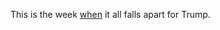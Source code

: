 This is the week <a href="http://scripting.com/2020/06/15/134950.html?title=whyThisIsTheWeekTrumpCrashesAndBurns">when</a> it all falls apart for Trump.

